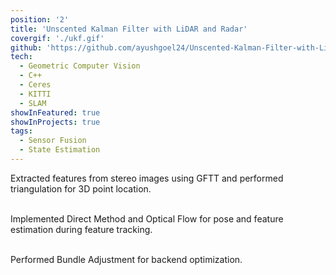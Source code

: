 ```yaml
---
position: '2'
title: 'Unscented Kalman Filter with LiDAR and Radar'
covergif: './ukf.gif'
github: 'https://github.com/ayushgoel24/Unscented-Kalman-Filter-with-LiDAR-and-Radar'
tech:
  - Geometric Computer Vision
  - C++
  - Ceres
  - KITTI
  - SLAM
showInFeatured: true
showInProjects: true
tags:
  - Sensor Fusion
  - State Estimation
---
```


Extracted features from stereo images using GFTT and performed triangulation for 3D point location. <br><br>

Implemented Direct Method and Optical Flow for pose and feature estimation during feature tracking.<br><br>

Performed Bundle Adjustment for backend optimization.
